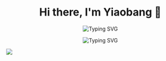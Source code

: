 <h1 align="center">Hi there, I'm Yiaobang 👋</h1>

<p align="center">
  <img src="https://readme-typing-svg.herokuapp.com?font=Fira+Code&pause=1000&color=F75C7E&center=true&vCenter=true&width=435&lines=世事不可强求;快乐长存" alt="Typing SVG" />
</p>
<p align="center">
  <img src="https://readme-typing-svg.herokuapp.com?font=Fira+Code&pause=1000&color=F75C7E&center=true&vCenter=true&width=435&lines=Things+in+life+cannot+be+forced;+happiness+endures" alt="Typing SVG" />
</p>

   <p align="center" style="display: flex; justify-content: space-between; align-items: stretch;">
     <img  src="https://github-readme-stats.vercel.app/api/top-langs/?username=yiaobang&layout=compact&langs_count=6&theme=highcontrast" />
   </p>
   


